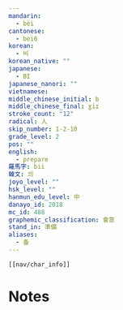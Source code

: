```yaml
---
mandarin:
  - bèi
cantonese:
  - bei6
korean:
  - 비
korean_native: ""
japanese:
  - BI
japanese_nanori: ""
vietnamese:
middle_chinese_initial: b
middle_chinese_final: ɣiɪ
stroke_count: "12"
radical: 人
skip_number: 1-2-10
grade_level: 2
pos: ""
english:
  - prepare
羅馬字: bii
韓文: 븨
joyo_level: ""
hsk_level: ""
hanmun_edu_level: 中
danayo_id: 2018
mc_id: 488
graphemic_classification: 會意
stand_in: 準備
aliases:
  - 备
---
```

```meta-bind-embed
[[nav/char_info]]
```

# Notes
